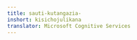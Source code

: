 ```yaml
---
title: sauti-kutangazia-
inshort: kisichojulikana
translator: Microsoft Cognitive Services
---
```




